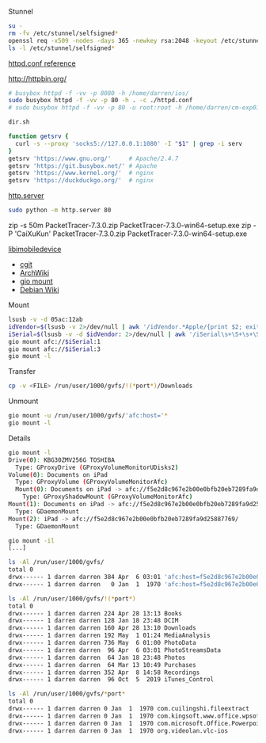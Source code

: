 Stunnel

```bash
su -
rm -fv /etc/stunnel/selfsigned*
openssl req -x509 -nodes -days 365 -newkey rsa:2048 -keyout /etc/stunnel/selfsigned.key -out /etc/stunnel/selfsigned.crt
ls -l /etc/stunnel/selfsigned*
```

[httpd.conf reference](https://git.busybox.net/busybox/tree/networking/httpd.c)

http://httpbin.org/

```bash
# busybox httpd -f -vv -p 8080 -h /home/darren/ios/
sudo busybox httpd -f -vv -p 80 -h . -c ./httpd.conf
# sudo busybox httpd -f -vv -p 80 -u root:root -h /home/darren/cm-exp01 -c /home/darren/cm-exp01/httpd.conf
```

```bash
dir.sh
```

```bash
function getsrv {
  curl -s --proxy 'socks5://127.0.0.1:1080' -I "$1" | grep -i serv
}
getsrv 'https://www.gnu.org/'     # Apache/2.4.7
getsrv 'https://git.busybox.net/' # Apache
getsrv 'https://www.kernel.org/'  # nginx
getsrv 'https://duckduckgo.org/'  # nginx
```

[http.server](https://docs.python.org/3/library/http.server.html#http-server-cli)
```bash
sudo python -m http.server 80
```

zip -s 50m PacketTracer-7.3.0.zip PacketTracer-7.3.0-win64-setup.exe
zip -P 'CaiXuKun' PacketTracer-7.3.0.zip PacketTracer-7.3.0-win64-setup.exe


[libimobiledevice](http://www.libimobiledevice.org/)
* [cgit](https://cgit.libimobiledevice.org/)
* [ArchWiki](https://wiki.archlinux.org/index.php/IOS)
* [gio mount](https://forums.linuxmint.com/viewtopic.php?t=275682)
* [Debian Wiki](https://wiki.debian.org/iPhone#mount-iphone.sh_script)

Mount
```bash
lsusb -v -d 05ac:12ab
idVendor=$(lsusb -v 2>/dev/null | awk '/idVendor.*Apple/{print $2; exit}')
iSerial=$(lsusb -v -d $idVendor: 2>/dev/null | awk '/iSerial\s+\S+\s+\S/{print $3; exit}')
gio mount afc://$iSerial:1
gio mount afc://$iSerial:3
gio mount -l
```

Transfer
```bash
cp -v <FILE> /run/user/1000/gvfs/!(*port*)/Downloads
```

Unmount
```bash
gio mount -u /run/user/1000/gvfs/'afc:host='*
gio mount -l
```

Details
```bash
gio mount -l
Drive(0): KBG30ZMV256G TOSHIBA
  Type: GProxyDrive (GProxyVolumeMonitorUDisks2)
Volume(0): Documents on iPad
  Type: GProxyVolume (GProxyVolumeMonitorAfc)
  Mount(0): Documents on iPad -> afc://f5e2d8c967e2b00e0bfb20eb7289fa9d25887769:3/
    Type: GProxyShadowMount (GProxyVolumeMonitorAfc)
Mount(1): Documents on iPad -> afc://f5e2d8c967e2b00e0bfb20eb7289fa9d25887769:3/
  Type: GDaemonMount
Mount(2): iPad -> afc://f5e2d8c967e2b00e0bfb20eb7289fa9d25887769/
  Type: GDaemonMount

gio mount -il
[...]

ls -Al /run/user/1000/gvfs/
total 0
drwx------ 1 darren darren 384 Apr  6 03:01 'afc:host=f5e2d8c967e2b00e0bfb20eb7289fa9d25887769'
drwx------ 1 darren darren   0 Jan  1  1970 'afc:host=f5e2d8c967e2b00e0bfb20eb7289fa9d25887769,port=3'

ls -Al /run/user/1000/gvfs/!(*port*)
total 0
drwx------ 1 darren darren 224 Apr 28 13:13 Books
drwx------ 1 darren darren 128 Jan 18 23:48 DCIM
drwx------ 1 darren darren 160 Apr 28 13:10 Downloads
drwx------ 1 darren darren 192 May  1 01:24 MediaAnalysis
drwx------ 1 darren darren 736 May  6 01:00 PhotoData
drwx------ 1 darren darren  96 Apr  6 03:01 PhotoStreamsData
drwx------ 1 darren darren  64 Jan 18 23:48 Photos
drwx------ 1 darren darren  64 Mar 13 10:49 Purchases
drwx------ 1 darren darren 352 Apr  8 14:58 Recordings
drwx------ 1 darren darren  96 Oct  5  2019 iTunes_Control

ls -Al /run/user/1000/gvfs/*port*
total 0
drwx------ 1 darren darren 0 Jan  1  1970 com.cuilingshi.fileextract
drwx------ 1 darren darren 0 Jan  1  1970 com.kingsoft.www.office.wpsoffice
drwx------ 1 darren darren 0 Jan  1  1970 com.microsoft.Office.Powerpoint
drwx------ 1 darren darren 0 Jan  1  1970 org.videolan.vlc-ios
```
